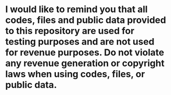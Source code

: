 # I would like to remind you that all codes, files and public data provided to this repository are used for testing purposes and are not used for revenue purposes. Do not violate any revenue generation or copyright laws when using codes, files, or public data.

